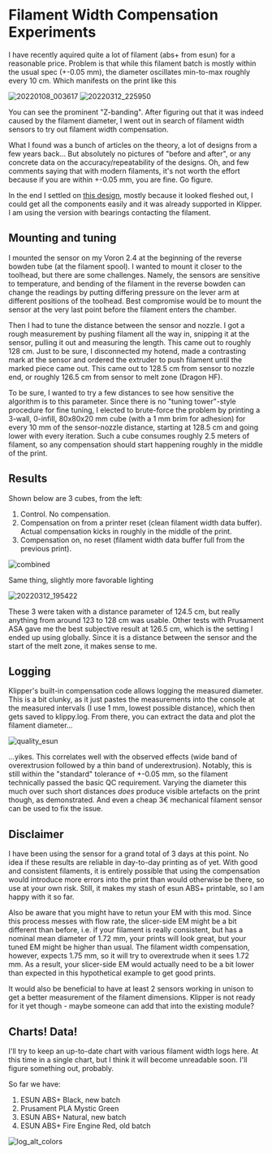 # Filament Width Compensation Experiments
I have recently aquired quite a lot of filament (abs+ from esun) for a reasonable price. Problem is that while this filament batch is mostly within the usual spec (+-0.05 mm), the diameter oscillates min-to-max roughly every 10 cm. Which manifests on the print like this

![20220108_003617](https://user-images.githubusercontent.com/61467766/158036575-9ababa3b-92ce-41fe-b9b6-5acdf8d67a63.jpg)
![20220312_225950](https://user-images.githubusercontent.com/61467766/158036554-4453641a-8418-421b-87d9-af3d4a91dc0a.jpg)

You can see the prominent "Z-banding". After figuring out that it was indeed caused by the filament diameter, I went out in search of filament width sensors to try out filament width compensation.

What I found was a bunch of articles on the theory, a lot of designs from a few years back... But absolutely no pictures of "before and after", or any concrete data on the accuracy/repeatability of the designs. Oh, and few comments saying that with modern filaments, it's not worth the effort because if you are within +-0.05 mm, you are fine. Go figure.

In the end I settled on [this design](https://www.prusaprinters.org/prints/57699), mostly because it looked fleshed out, I could get all the components easily and it was already supported in Klipper. I am using the version with bearings contacting the filament.

## Mounting and tuning
I mounted the sensor on my Voron 2.4 at the beginning of the reverse bowden tube (at the filament spool). I wanted to mount it closer to the toolhead, but there are some challenges. Namely, the sensors are sensitive to temperature, and bending of the filament in the reverse bowden can change the readings by putting differing pressure on the lever arm at different positions of the toolhead. Best compromise would be to mount the sensor at the very last point before the filament enters the chamber.

Then I had to tune the distance between the sensor and nozzle. I got a rough measurement by pushing filament all the way in, snipping it at the sensor, pulling it out and measuring the length. This came out to roughly 128 cm. Just to be sure, I disconnected my hotend, made a contrasting mark at the sensor and ordered the extruder to push filament until the marked piece came out. This came out to 128.5 cm from sensor to nozzle end, or roughly 126.5 cm from sensor to melt zone (Dragon HF).

To be sure, I wanted to try a few distances to see how sensitive the algorithm is to this parameter. Since there is no "tuning tower"-style procedure for fine tuning, I elected to brute-force the problem by printing a 3-wall, 0-infill, 80x80x20 mm cube (with a 1 mm brim for adhesion) for every 10 mm of the sensor-nozzle distance, starting at 128.5 cm and going lower with every iteration. Such a cube consumes roughly 2.5 meters of filament, so any compensation should start happening roughly in the middle of the print.

## Results
Shown below are 3 cubes, from the left:
1. Control. No compensation.
2. Compensation on from a printer reset (clean filament width data buffer). Actual compensation kicks in roughly in the middle of the print.
3. Compensation on, no reset (filament width data buffer full from the previous print).

![combined](https://user-images.githubusercontent.com/61467766/158037713-ae745871-b9af-4c21-8006-64adf1171f6a.jpg)

Same thing, slightly more favorable lighting

![20220312_195422](https://user-images.githubusercontent.com/61467766/158037774-55e325a7-fbdd-4a61-ab86-84714747be60.jpg)

These 3 were taken with a distance parameter of 124.5 cm, but really anything from around 123 to 128 cm was usable. Other tests with Prusament ASA gave me the best subjective result at 126.5 cm, which is the setting I ended up using globally. Since it is a distance between the sensor and the start of the melt zone, it makes sense to me.

## Logging
Klipper's built-in compensation code allows logging the measured diameter. This is a bit clunky, as it just pastes the measurements into the console at the measured intervals (I use 1 mm, lowest possible distance), which then gets saved to klippy.log. From there, you can extract the data and plot the filament diameter...

![quality_esun](https://user-images.githubusercontent.com/61467766/158818829-593c586c-c4db-4a67-b108-44cafe6ccd74.JPG)

...yikes. This correlates well with the observed effects (wide band of overextrusion followed by a thin band of underextrusion). Notably, this is still within the "standard" tolerance of +-0.05 mm, so the filament technically passed the basic QC requirement. Varying the diameter this much over such short distances *does* produce visible artefacts on the print though, as demonstrated. And even a cheap 3€ mechanical filament sensor can be used to fix the issue.

## Disclaimer
I have been using the sensor for a grand total of 3 days at this point. No idea if these results are reliable in day-to-day printing as of yet. With good and consistent filaments, it is entirely possible that using the compensation would introduce more errors into the print than would otherwise be there, so use at your own risk. Still, it makes my stash of esun ABS+ printable, so I am happy with it so far.

Also be aware that you might have to retun your EM with this mod. Since this process messes with flow rate, the slicer-side EM might be a bit different than before, i.e. if your filament is really consistent, but has a nominal mean diameter of 1.72 mm, your prints will look great, but your tuned EM might be higher than usual. The filament width compensation, however, expects 1.75 mm, so it will try to overextrude when it sees 1.72 mm. As a result, your slicer-side EM would actually need to be a bit lower than expected in this hypothetical example to get good prints.

It would also be beneficial to have at least 2 sensors working in unison to get a better measurement of the filament dimensions. Klipper is not ready for it yet though - maybe someone can add that into the existing module?

## Charts! Data!
I'll try to keep an up-to-date chart with various filament width logs here. At this time in a single chart, but I think it will become unreadable soon. I'll figure something out, probably.

So far we have:
1. ESUN ABS+ Black, new batch
2. Prusament PLA Mystic Green
3. ESUN ABS+ Natural, new batch
4. ESUN ABS+ Fire Engine Red, old batch

![log_alt_colors](https://user-images.githubusercontent.com/61467766/158882988-a012d516-23ac-4c5b-8467-17270c5400e1.JPG)

